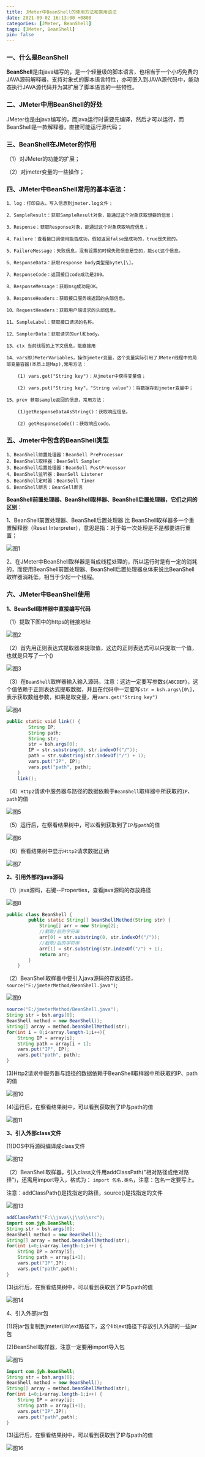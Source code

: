 ```yaml
---
title: JMeter中BeanShell的使用方法和常用语法
date: 2021-09-02 16:13:00 +0800
categories: [JMeter, BeanShell]
tags: [JMeter, BeanShell]
pin: false
---
```


### **一、什么是BeanShell**

**BeanShell**是由java编写的，是一个轻量级的脚本语言，也相当于一个小巧免费的JAVA源码解释器，支持对象式的脚本语言特性，亦可嵌入到JAVA源代码中，能动态执行JAVA源代码并为其扩展了脚本语言的一些特性。

### **二、JMeter中用BeanShell的好处**

JMeter也是由java编写的，而java运行时需要先编译，然后才可以运行，而BeanShell是一款解释器，直接可能运行源代码；

### **三、BeanShell在JMeter的作用**

（1）对JMeter的功能的扩展；

（2）对jmeter变量的一些操作；

### **四、JMeter中BeanShell常用的基本语法：**

    1、log：打印日志，写入信息到jmeter.log文件；  
  
    2、SampleResult：获取SampleResult对象，能通过这个对象获取想要的信息；  
  
    3、Response：获取Response对象，能通过这个对象获取响应信息；  
  
    4、Failure：查看接口调使用能否成功，假如返回false是成功的，true是失败的。  
  
    5、FailureMessage：失败信息，没有设置的时候失败信息是空的，能set这个信息。  
  
    6、ResponseData：获取response body类型是byte\[\]。  
  
    7、ResponseCode：返回接口code成功是200。  
  
    8、ResponseMessage：获取msg成功是OK。  
  
    9、ResponseHeaders：获取接口服务端返回的头部信息。  
  
    10、RequestHeaders：获取用户端请求的头部信息。  
  
    11、SampleLabel：获取接口请求的名称。  
  
    12、SamplerData：获取请求的url和body。  
  
    13、ctx 当前线程的上下文信息，能直接用  
  
    14、vars即JMeterVariables，操作jmeter变量，这个变量实际引用了JMeter线程中的局部变量容器(本质上是Map),常用方法：

        (1) vars.get("String key")：从jmeter中获得变量值；  
  
        (2) vars.put("String key"，"String value")：将数据存到jmeter变量中；  
  
    15、prev 获取sample返回的信息，常用方法：  
  
        (1)getResponseDataAsString()：获取响应信息。  
  
        (2) getResponseCode()：获取响应code。

### **五、Jmeter中包含的BeanShell类型** 
 
    1、BeanShell前置处理器：BeanSell PreProcessor  
    2、BeanShell取样器：BeanSell Sampler  
    3、BeanShell后置处理器：BeanSell PostProcessor  
    4、BeanShell监听器：BeanSell Listener  
    5、BeanShell定时器：BeanSell Timer  
    6、BeanShell断言：BeanSell断言

**BeanShell前置处理器、BeanShell取样器、BeanShell后置处理器，它们之间的区别**：

1、BeanShell前置处理器、BeanShell后置处理器 比 BeanShell取样器多一个重置解释器（Reset Interpreter），意思是指：对于每一次处理是不是都要进行重置；

![图1](https://cdn.jsdelivr.net/gh/3wsea/blog-images@master/commons/20210902/0902-3.png)

2、在JMeter中BeanShell取样器是当成线程处理的，所以运行时是有一定的消耗的，而使用BeanShell前置处理器、BeanShell后置处理器总体来说比BeanShell取样器消耗低，相当于少起一个线程。

### **六、JMeter中BeanShell使用**

**1、BeanSell取样器中直接编写代码**

（1）提取下图中的https的链接地址

![图2](https://cdn.jsdelivr.net/gh/3wsea/blog-images@master/commons/20210902/0902-4.png)

（2）首先用正则表达式提取器来提取值，这边的正则表达式可以只提取一个值，也就是只写了一个()

![图3](https://cdn.jsdelivr.net/gh/3wsea/blog-images@master/commons/20210902/0902-5.png)

（3）在`BeanShell`取样器输入输入源码，注意：这边一定要写参数`${ABCDEF}`，这个值依赖于正则表达式提取数据，并且在代码中一定要写`str = bsh.args\[0\]`，表示获取数组参数，如果是取变量，用`vars.get("String key")`

![图4](https://cdn.jsdelivr.net/gh/3wsea/blog-images@master/commons/20210902/0902-6.png)

```java
public static void link() {
        String IP;
        String path;
        String str;
        str = bsh.args[0];
        IP = str.substring(0, str.indexOf("/"));
        path = str.substring(str.indexOf("/") + 1);
        vars.put("IP", IP);
        vars.put("path", path);
    }
    link();
```

（4）`Http2`请求中服务器与路径的数据依赖于`BeanShell`取样器中所获取的`IP`、`path`的值

![图5](https://cdn.jsdelivr.net/gh/3wsea/blog-images@master/commons/20210902/0902-7.png)

（5）运行后，在察看结果树中，可以看到获取到了`IP`与`path`的值

![图6](https://cdn.jsdelivr.net/gh/3wsea/blog-images@master/commons/20210902/0902-8.png)

（6）察看结果树中显示`Http2`请求数据正确

![图7](https://cdn.jsdelivr.net/gh/3wsea/blog-images@master/commons/20210902/0902-9.png)

**2、引用外部的java源码**

（1）java源码，右键--Properties，查看java源码的存放路径

![图8](https://cdn.jsdelivr.net/gh/3wsea/blog-images@master/commons/20210902/0902-10.png)

```java
public class BeanShell {
        public static String[] beanShellMethod(String str) {
            String[] arr = new String[2];
            //截取/前的字符串
            arr[0] = str.substring(0, str.indexOf("/"));
            //截取/后的字符串
            arr[1] = str.substring(str.indexOf("/") + 1);
            return arr;
        }
    }
```

（2）BeanShell取样器中要引入java源码的存放路径，`source("E:/jmeterMethod/BeanShell.java")`;

![图9](https://cdn.jsdelivr.net/gh/3wsea/blog-images@master/commons/20210902/0902-11.png)

```java
source("E:/jmeterMethod/BeanShell.java");
String str = bsh.args[0];
BeanShell method = new BeanShell();
String[] array = method.beanShellMethod(str); 
for(int i = 0;i<array.length-1;i++){
    String IP = array[i];
    String path = array[i + 1];
    vars.put("IP", IP);
    vars.put("path", path);
}
```

(3)Http2请求中服务器与路径的数据依赖于BeanShell取样器中所获取的IP、path的值

![图10](https://cdn.jsdelivr.net/gh/3wsea/blog-images@master/commons/20210902/0902-12.png)

(4)运行后，在察看结果树中，可以看到获取到了IP与path的值

![图11](https://cdn.jsdelivr.net/gh/3wsea/blog-images@master/commons/20210902/0902-13.png)

**3、引入外部class文件**

(1)DOS中将源码编译成class文件

![图12](https://cdn.jsdelivr.net/gh/3wsea/blog-images@master/commons/20210902/0902-14.png)

（2）BeanShell取样器，引入class文件用addClassPath("相对路径或绝对路径")，还需用import导入，格式为： `import 包名.类名`，注意：包名一定要写上。

注意：addClassPath()是找指定的路径，source()是找指定的文件

![图13](https://cdn.jsdelivr.net/gh/3wsea/blog-images@master/commons/20210902/0902-15.png)

```java
addClassPath("F:\\java\\j\\p\\src"); 
import com.jyh.BeanShell; 
String str = bsh.args[0]; 
BeanShell method = new BeanShell(); 
String[] array = method.beanShellMethod(str); 
for(int i=0;i<array.length-1;i++) {
    String IP = array[i];
    String path = array[i+1];
    vars.put("IP",IP);        
    vars.put("path",path);
}
```

(3)运行后，在察看结果树中，可以看到获取到了IP与path的值

![图14](https://cdn.jsdelivr.net/gh/3wsea/blog-images@master/commons/20210902/0902-16.png)

4、引入外部jar包

(1)将jar包复制到jmeter\\lib\\ext路径下，这个lib\\ext路径下存放引入外部的一些jar包

(2)BeanShell取样器，注意一定要用import导入包

![图15](https://cdn.jsdelivr.net/gh/3wsea/blog-images@master/commons/20210902/0902-17.png)

```java
import com.jyh.BeanShell; 
String str = bsh.args[0]; 
BeanShell method = new BeanShell(); 
String[] array = method.beanShellMethod(str); 
for(int i=0;i<array.length-1;i++) {        
    String IP = array[i];
    String path = array[i+1];
    vars.put("IP",IP);        
    vars.put("path",path);
}
```

(3)运行后，在察看结果树中，可以看到获取到了IP与path的值

![图16](https://cdn.jsdelivr.net/gh/3wsea/blog-images@master/commons/20210902/0902-18.png)